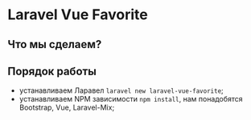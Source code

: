 # Laravel Vue Favorite

## Что мы сделаем?

## Порядок работы

- устанавливаем Ларавел `laravel new laravel-vue-favorite`;
- устанавливаем NPM зависимости `npm install`, нам понадобятся Bootstrap, Vue, Laravel-Mix;
